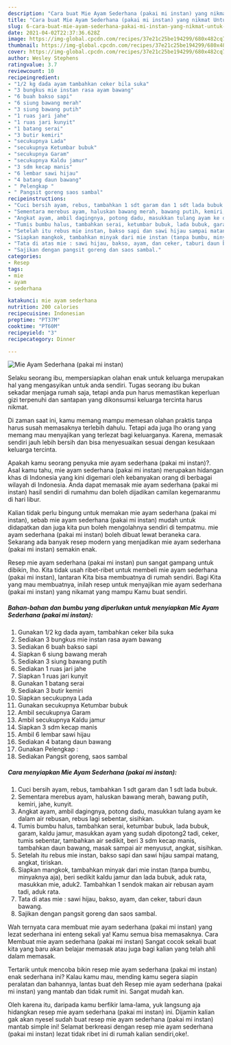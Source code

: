 ```yaml
---
description: "Cara buat Mie Ayam Sederhana (pakai mi instan) yang nikmat Untuk Jualan"
title: "Cara buat Mie Ayam Sederhana (pakai mi instan) yang nikmat Untuk Jualan"
slug: 6-cara-buat-mie-ayam-sederhana-pakai-mi-instan-yang-nikmat-untuk-jualan
date: 2021-04-02T22:37:36.628Z
image: https://img-global.cpcdn.com/recipes/37e21c25be194299/680x482cq70/mie-ayam-sederhana-pakai-mi-instan-foto-resep-utama.jpg
thumbnail: https://img-global.cpcdn.com/recipes/37e21c25be194299/680x482cq70/mie-ayam-sederhana-pakai-mi-instan-foto-resep-utama.jpg
cover: https://img-global.cpcdn.com/recipes/37e21c25be194299/680x482cq70/mie-ayam-sederhana-pakai-mi-instan-foto-resep-utama.jpg
author: Wesley Stephens
ratingvalue: 3.7
reviewcount: 10
recipeingredient:
- "1/2 kg dada ayam tambahkan ceker bila suka"
- "3 bungkus mie instan rasa ayam bawang"
- "6 buah bakso sapi"
- "6 siung bawang merah"
- "3 siung bawang putih"
- "1 ruas jari jahe"
- "1 ruas jari kunyit"
- "1 batang serai"
- "3 butir kemiri"
- "secukupnya Lada"
- "secukupnya Ketumbar bubuk"
- "secukupnya Garam"
- "secukupnya Kaldu jamur"
- "3 sdm kecap manis"
- "6 lembar sawi hijau"
- "4 batang daun bawang"
- " Pelengkap "
- " Pangsit goreng saos sambal"
recipeinstructions:
- "Cuci bersih ayam, rebus, tambahkan 1 sdt garam dan 1 sdt lada bubuk."
- "Sementara merebus ayam, haluskan bawang merah, bawang putih, kemiri, jahe, kunyit."
- "Angkat ayam, ambil dagingnya, potong dadu, masukkan tulang ayam ke dalam air rebusan, rebus lagi sebentar, sisihkan."
- "Tumis bumbu halus, tambahkan serai, ketumbar bubuk, lada bubuk, garam, kaldu jamur, masukkan ayam yang sudah dipotong2 tadi, ceker, tumis sebentar, tambahkan air sedikit, beri 3 sdm kecap manis, tambahkan daun bawang, masak sampai air menyusut, angkat, sisihkan."
- "Setelah itu rebus mie instan, bakso sapi dan sawi hijau sampai matang, angkat, tiriskan."
- "Siapkan mangkok, tambahkan minyak dari mie instan (tanpa bumbu, minyaknya aja), beri sedikit kaldu jamur dan lada bubuk, aduk rata, masukkan mie, aduk2. Tambahkan 1 sendok makan air rebusan ayam tadi, aduk rata."
- "Tata di atas mie : sawi hijau, bakso, ayam, dan ceker, taburi daun bawang."
- "Sajikan dengan pangsit goreng dan saos sambal."
categories:
- Resep
tags:
- mie
- ayam
- sederhana

katakunci: mie ayam sederhana 
nutrition: 200 calories
recipecuisine: Indonesian
preptime: "PT37M"
cooktime: "PT60M"
recipeyield: "3"
recipecategory: Dinner

---
```



![Mie Ayam Sederhana (pakai mi instan)](https://img-global.cpcdn.com/recipes/37e21c25be194299/680x482cq70/mie-ayam-sederhana-pakai-mi-instan-foto-resep-utama.jpg)

Selaku seorang ibu, mempersiapkan olahan enak untuk keluarga merupakan hal yang mengasyikan untuk anda sendiri. Tugas seorang ibu bukan sekadar menjaga rumah saja, tetapi anda pun harus memastikan keperluan gizi terpenuhi dan santapan yang dikonsumsi keluarga tercinta harus nikmat.

Di zaman  saat ini, kamu memang mampu memesan olahan praktis tanpa harus susah memasaknya terlebih dahulu. Tetapi ada juga lho orang yang memang mau menyajikan yang terlezat bagi keluarganya. Karena, memasak sendiri jauh lebih bersih dan bisa menyesuaikan sesuai dengan kesukaan keluarga tercinta. 



Apakah kamu seorang penyuka mie ayam sederhana (pakai mi instan)?. Asal kamu tahu, mie ayam sederhana (pakai mi instan) merupakan hidangan khas di Indonesia yang kini digemari oleh kebanyakan orang di berbagai wilayah di Indonesia. Anda dapat memasak mie ayam sederhana (pakai mi instan) hasil sendiri di rumahmu dan boleh dijadikan camilan kegemaranmu di hari libur.

Kalian tidak perlu bingung untuk memakan mie ayam sederhana (pakai mi instan), sebab mie ayam sederhana (pakai mi instan) mudah untuk didapatkan dan juga kita pun boleh mengolahnya sendiri di tempatmu. mie ayam sederhana (pakai mi instan) boleh dibuat lewat beraneka cara. Sekarang ada banyak resep modern yang menjadikan mie ayam sederhana (pakai mi instan) semakin enak.

Resep mie ayam sederhana (pakai mi instan) pun sangat gampang untuk dibikin, lho. Kita tidak usah ribet-ribet untuk membeli mie ayam sederhana (pakai mi instan), lantaran Kita bisa membuatnya di rumah sendiri. Bagi Kita yang mau membuatnya, inilah resep untuk menyajikan mie ayam sederhana (pakai mi instan) yang nikamat yang mampu Kamu buat sendiri.

<!--inarticleads1-->

##### Bahan-bahan dan bumbu yang diperlukan untuk menyiapkan Mie Ayam Sederhana (pakai mi instan):

1. Gunakan 1/2 kg dada ayam, tambahkan ceker bila suka
1. Sediakan 3 bungkus mie instan rasa ayam bawang
1. Sediakan 6 buah bakso sapi
1. Siapkan 6 siung bawang merah
1. Sediakan 3 siung bawang putih
1. Sediakan 1 ruas jari jahe
1. Siapkan 1 ruas jari kunyit
1. Gunakan 1 batang serai
1. Sediakan 3 butir kemiri
1. Siapkan secukupnya Lada
1. Gunakan secukupnya Ketumbar bubuk
1. Ambil secukupnya Garam
1. Ambil secukupnya Kaldu jamur
1. Siapkan 3 sdm kecap manis
1. Ambil 6 lembar sawi hijau
1. Sediakan 4 batang daun bawang
1. Gunakan  Pelengkap :
1. Sediakan  Pangsit goreng, saos sambal




<!--inarticleads2-->

##### Cara menyiapkan Mie Ayam Sederhana (pakai mi instan):

1. Cuci bersih ayam, rebus, tambahkan 1 sdt garam dan 1 sdt lada bubuk.
1. Sementara merebus ayam, haluskan bawang merah, bawang putih, kemiri, jahe, kunyit.
1. Angkat ayam, ambil dagingnya, potong dadu, masukkan tulang ayam ke dalam air rebusan, rebus lagi sebentar, sisihkan.
1. Tumis bumbu halus, tambahkan serai, ketumbar bubuk, lada bubuk, garam, kaldu jamur, masukkan ayam yang sudah dipotong2 tadi, ceker, tumis sebentar, tambahkan air sedikit, beri 3 sdm kecap manis, tambahkan daun bawang, masak sampai air menyusut, angkat, sisihkan.
1. Setelah itu rebus mie instan, bakso sapi dan sawi hijau sampai matang, angkat, tiriskan.
1. Siapkan mangkok, tambahkan minyak dari mie instan (tanpa bumbu, minyaknya aja), beri sedikit kaldu jamur dan lada bubuk, aduk rata, masukkan mie, aduk2. Tambahkan 1 sendok makan air rebusan ayam tadi, aduk rata.
1. Tata di atas mie : sawi hijau, bakso, ayam, dan ceker, taburi daun bawang.
1. Sajikan dengan pangsit goreng dan saos sambal.




Wah ternyata cara membuat mie ayam sederhana (pakai mi instan) yang lezat sederhana ini enteng sekali ya! Kamu semua bisa memasaknya. Cara Membuat mie ayam sederhana (pakai mi instan) Sangat cocok sekali buat kita yang baru akan belajar memasak atau juga bagi kalian yang telah ahli dalam memasak.

Tertarik untuk mencoba bikin resep mie ayam sederhana (pakai mi instan) enak sederhana ini? Kalau kamu mau, mending kamu segera siapin peralatan dan bahannya, lantas buat deh Resep mie ayam sederhana (pakai mi instan) yang mantab dan tidak rumit ini. Sangat mudah kan. 

Oleh karena itu, daripada kamu berfikir lama-lama, yuk langsung aja hidangkan resep mie ayam sederhana (pakai mi instan) ini. Dijamin kalian gak akan nyesel sudah buat resep mie ayam sederhana (pakai mi instan) mantab simple ini! Selamat berkreasi dengan resep mie ayam sederhana (pakai mi instan) lezat tidak ribet ini di rumah kalian sendiri,oke!.


